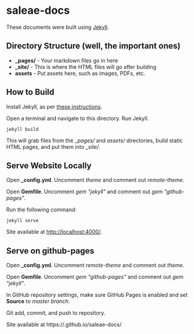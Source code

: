# saleae-docs

These documents were built using [Jekyll](https://jekyllrb.com/).

## Directory Structure (well, the important ones)

 * **_pages/** - Your markdown files go in here
 * **_site/** - This is where the HTML files will go after building
 * **assets** - Put assets here, such as images, PDFs, etc.
 
## How to Build

Install Jekyll, as per [these instructions](https://jekyllrb.com/docs/installation/).

Open a terminal and navigate to this directory. Run Jekyll.

    jekyll build
    
This will grab files from the *_pages/* and *assets/* directories, build static HTML pages, and put them into *_site/*.

## Serve Website Locally

Open **_config.yml**. Uncomment *theme* and comment out *remote-theme*.

Open **Gemfile**. Uncomment *gem "jekyll"* and comment out *gem "github-pages"*.

Run the following command:

    jekyll serve
    
Site available at [http://localhost:4000/](http://localhost:4000/).
    
## Serve on github-pages

Open **_config.yml**. Uncomment *remote-theme* and comment out *theme*.

Open **Gemfile**. Uncomment *gem "github-pages"* and comment out *gem "jekyll"*.

In GitHub repository settings, make sure GitHub Pages is enabled and set **Source** to *master branch*.

Git add, commit, and push to repository.

Site available at https://<YOUR GITHUB USERNAME>.github.io/saleae-docs/